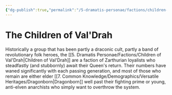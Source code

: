 ```yaml
---
{"dg-publish":true,"permalink":"/5-dramatis-personae/factions/children-of-val-drah/","noteIcon":""}
---
```


# The Children of Val'Drah

Historically a group that has been partly a draconic cult, partly a band of revolutionary folk heroes, the [[5. Dramatis Personae/Factions/Children of Val'Drah\|Children of Val'Drah]] are a faction of Zarthurian loyalists who steadfastly (and stubbornly) await their Queen's return. Their numbers have waned significantly with each passing generation, and most of those who remain are either elder [[7. Common Knowledge/Demographics/Versatile Heritages/Dragonborn\|Dragonborn]] well past their fighting prime or young, anti-elven anarchists who simply want to overthrow the system. 